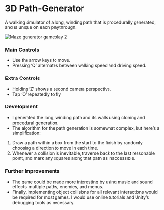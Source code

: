 # 3D Path-Generator
A walking simulator of a long, winding path that is procedurally generated, and is unique on each playthrough.

![Maze generator gameplay 2](https://github.com/harleyk314/Path-Generator/assets/58278456/237454ca-cf43-4c4f-893b-d9597f35c893)

### Main Controls
- Use the arrow keys to move.
- Pressing ‘Q’ alternates between walking speed and driving speed.
### Extra Controls
- Holding ‘Z’ shows a second camera perspective.
- Tap ‘O’ repeatedly to fly

### Development
- I generated the long, winding path and its walls using cloning and procedural generation.
- The algorithm for the path generation is somewhat complex, but here’s a simplification:
1. Draw a path within a box from the start to the finish by randomly choosing a direction to move in each time.
2. Whenever a collision is inevitable, traverse back to the last reasonable point, and mark any squares along that path as inaccessible. 

### Further Improvements
- The game could be made more interesting by using music and sound effects, multiple paths, enemies, and menus.
- Finally, implementing object collisions for all relevant interactions would be required for most games. I would use online tutorials and Unity’s debugging tools as necessary.

